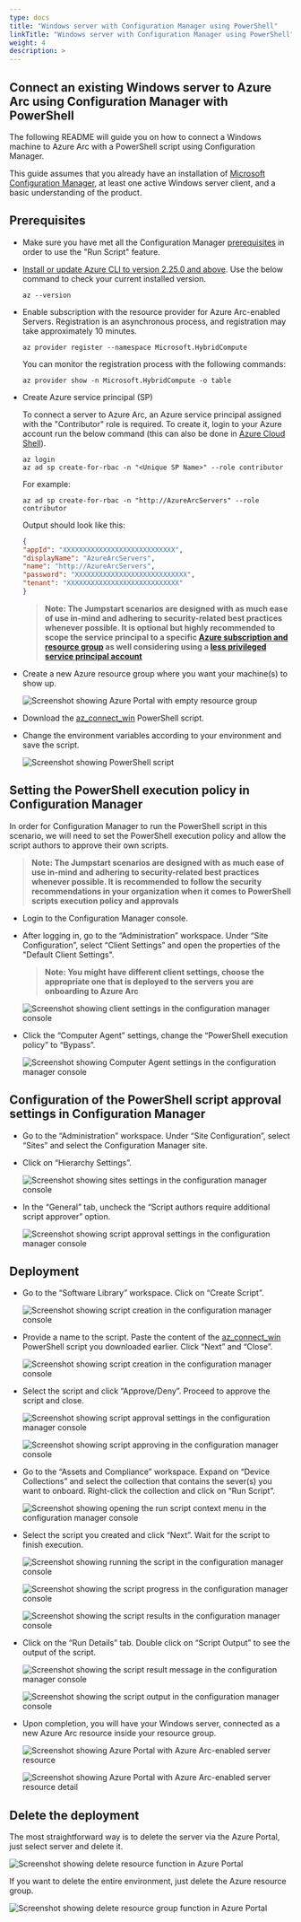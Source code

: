 ```yaml
---
type: docs
title: "Windows server with Configuration Manager using PowerShell"
linkTitle: "Windows server with Configuration Manager using PowerShell"
weight: 4
description: >
---
```

## Connect an existing Windows server to Azure Arc using Configuration Manager with PowerShell

The following README will guide you on how to connect a Windows machine to Azure Arc with a PowerShell script using Configuration Manager.

This guide assumes that you already have an installation of [Microsoft Configuration Manager](https://docs.microsoft.com/en-us/mem/configmgr/core/understand/introduction), at least one active Windows server client, and a basic understanding of the product.

## Prerequisites

- Make sure you have met all the Configuration Manager [prerequisites](https://docs.microsoft.com/mem/configmgr/apps/deploy-use/create-deploy-scripts#prerequisites) in order to use the "Run Script" feature.

- [Install or update Azure CLI to version 2.25.0 and above](https://docs.microsoft.com/en-us/cli/azure/install-azure-cli?view=azure-cli-latest). Use the below command to check your current installed version.

  ```shell
  az --version
  ```

* Enable subscription with the resource provider for Azure Arc-enabled Servers. Registration is an asynchronous process, and registration may take approximately 10 minutes.

  ```shell
  az provider register --namespace Microsoft.HybridCompute
  ```

  You can monitor the registration process with the following commands:

    ```shell
    az provider show -n Microsoft.HybridCompute -o table
    ```

* Create Azure service principal (SP)

    To connect a server to Azure Arc, an Azure service principal assigned with the "Contributor" role is required. To create it, login to your Azure account run the below command (this can also be done in [Azure Cloud Shell](https://shell.azure.com/)).

    ```shell
    az login
    az ad sp create-for-rbac -n "<Unique SP Name>" --role contributor
    ```

    For example:

    ```shell
    az ad sp create-for-rbac -n "http://AzureArcServers" --role contributor
    ```

    Output should look like this:

    ```json
    {
    "appId": "XXXXXXXXXXXXXXXXXXXXXXXXXXXX",
    "displayName": "AzureArcServers",
    "name": "http://AzureArcServers",
    "password": "XXXXXXXXXXXXXXXXXXXXXXXXXXXX",
    "tenant": "XXXXXXXXXXXXXXXXXXXXXXXXXXXX"
    }
    ```

    > **Note: The Jumpstart scenarios are designed with as much ease of use in-mind and adhering to security-related best practices whenever possible. It is optional but highly recommended to scope the service principal to a specific [Azure subscription and resource group](https://docs.microsoft.com/en-us/cli/azure/ad/sp?view=azure-cli-latest) as well considering using a [less privileged service principal account](https://docs.microsoft.com/en-us/azure/role-based-access-control/best-practices)**

* Create a new Azure resource group where you want your machine(s) to show up.

    ![Screenshot showing Azure Portal with empty resource group](./01.png)

* Download the [az_connect_win](https://github.com/microsoft/azure_arc/blob/main/azure_arc_servers_jumpstart/scripts/az_connect_win.ps1) PowerShell script.

* Change the environment variables according to your environment and save the script.

    ![Screenshot showing PowerShell script](./02.png)

## Setting the PowerShell execution policy in Configuration Manager

In order for Configuration Manager to run the PowerShell script in this scenario, we will need to set the PowerShell execution policy and allow the script authors to approve their own scripts.

   > **Note: The Jumpstart scenarios are designed with as much ease of use in-mind and adhering to security-related best practices whenever possible. It is recommended to follow the security recommendations in your organization when it comes to PowerShell scripts execution policy and approvals**

* Login to the Configuration Manager console.

* After logging in, go to the “Administration” workspace. Under “Site Configuration”, select “Client Settings” and open the properties of the "Default Client Settings".

   > **Note: You might have different client settings, choose the appropriate one that is deployed to the servers you are onboarding to Azure Arc**

    ![Screenshot showing client settings in the configuration manager console](./03.png)

* Click the “Computer Agent” settings, change the “PowerShell execution policy” to “Bypass”.

    ![Screenshot showing Computer Agent settings in the configuration manager console](./04.png)

## Configuration of the PowerShell script approval settings in Configuration Manager

* Go to the “Administration” workspace. Under “Site Configuration”, select “Sites” and select the Configuration Manager site.
* Click on “Hierarchy Settings”.
    
    ![Screenshot showing sites settings in the configuration manager console](./05.png)

* In the “General” tab, uncheck the “Script authors require additional script approver” option.
    
    ![Screenshot showing script approval settings in the configuration manager console](./06.png)

## Deployment

* Go to the “Software Library” workspace. Click on “Create Script”.
    
    ![Screenshot showing script creation in the configuration manager console](./07.png)

* Provide a name to the script. Paste the content of the [az_connect_win](https://github.com/microsoft/azure_arc/blob/main/azure_arc_servers_jumpstart/scripts/az_connect_win.ps1) PowerShell script you downloaded earlier. Click “Next” and “Close”.
    
    ![Screenshot showing script creation in the configuration manager console](./08.png)

* Select the script and click “Approve/Deny”. Proceed to approve the script and close.
    
    ![Screenshot showing script approval settings in the configuration manager console](./09.png)

    ![Screenshot showing script approving in the configuration manager console](./10.png)

* Go to the “Assets and Compliance” workspace. Expand on “Device Collections” and select the collection that contains the sever(s) you want to onboard. Right-click the collection and click on “Run Script”.

    ![Screenshot showing opening the run script context menu in the configuration manager console](./11.png)

* Select the script you created and click “Next”. Wait for the script to finish execution.

    ![Screenshot showing running the script in the configuration manager console](./12.png)

    ![Screenshot showing the script progress in the configuration manager console](./13.png)

    ![Screenshot showing the script results in the configuration manager console](./14.png)

* Click on the “Run Details” tab. Double click on “Script Output” to see the output of the script.

    ![Screenshot showing the script result message in the configuration manager console](./15.png)

    ![Screenshot showing the script output in the configuration manager console](./16.png)

* Upon completion, you will have your Windows server, connected as a new Azure Arc resource inside your resource group.

    ![Screenshot showing Azure Portal with Azure Arc-enabled server resource](./17.png)

    ![Screenshot showing Azure Portal with Azure Arc-enabled server resource detail](./18.png)

## Delete the deployment

The most straightforward way is to delete the server via the Azure Portal, just select server and delete it.

![Screenshot showing delete resource function in Azure Portal](./19.png)

If you want to delete the entire environment, just delete the Azure resource group.

![Screenshot showing delete resource group function in Azure Portal](./20.png)
